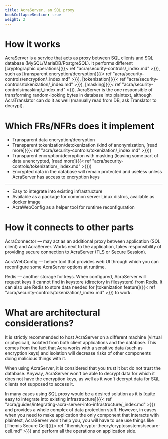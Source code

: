 ```yaml
---
title: AcraServer, an SQL proxy
bookCollapseSection: true
weight: 2
---
```


# How it works

AcraServer is a service that acts as proxy between SQL clients and SQL database (MySQL/MariaDB/PostgreSQL).
It performs different [cryptographic operations]({{< ref "acra/security-controls/_index.md" >}}), such as
[transparent encryption/decryption]({{< ref "acra/security-controls/encryption/_index.md" >}}),
[tokenization]({{< ref "acra/security-controls/tokenization/_index.md" >}}),
[masking]({{< ref "acra/security-controls/masking/_index.md" >}}).
AcraServer is the one responsible of transforming random-looking bytes in database into plaintext,
although AcraTranslator can do it as well (manually read from DB, ask Translator to decrypt).

# Which FRs/NFRs does it implement

* Transparent data encryption/decryption
* Transparent tokenization/detokenization (kind of anonymization, [read more]({{< ref "acra/security-controls/tokenization/_index.md" >}}))
* Transparent encryption/decryption with masking (leaving some part of data unencrypted,
  [read more]({{< ref "acra/security-controls/tokenization/_index.md" >}}))
* Encrypted data in the database will remain protected and useless unless AcraServer has access to encryption keys

---

* Easy to integrate into existing infrastructure
* Available as a package for common server Linux distros, available as docker image
* AcraWebConfig as a helper tool for runtime reconfiguration

# How it connects to other parts

AcraConnector — may act as an additional proxy between application (SQL client) and AcraServer.
Works next to the application, takes responsibility of providing secure connection to AcraServer (TLS or Secure Session).

AcraWebConfig — helper tool that provides web UI through which you can reconfigure some AcraServer options at runtime.

Redis — another storage for keys.
When configured, AcraServer will request keys it cannot find in keystore (directory in filesystem) from Redis.
It can also use Redis to store data needed for [tokenization feature]({{< ref "acra/security-controls/tokenization/_index.md" >}}) to work.

# What are architectural considerations?

It is strictly recommended to host AcraServer on a different machine (virtual or physical),
isolated from both client applications and the database.
This comes from the fact that Acra works with a sensitive data (such as encryption keys) and isolation
will decrease risks of other components doing malicious things with it.

When using AcraServer, it is considered that you trust it but do not trust the database.
Anyway, AcraServer won't be able to decrypt data for which it does not have the encryption keys,
as well as it won't decrypt data for SQL clients not supposed to access it.

In many cases using SQL proxy would be a desired solution as it is
[quite easy to integrate into existing infrastructure]({{< ref "acra/guides/integrating-acra-server-into-infrastructure/_index.md" >}})
and provides a whole complex of data protection stuff.
However, in cases when you need to make application the only component that interacts with plaintext,
AcraServer won't help you, you will have to use use things like [Themis Secure Cell]({{< ref "themis/crypto-theory/cryptosystems/secure-cell.md" >}})
and perform all the operations on application side.
